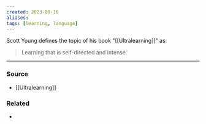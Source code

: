 ```yaml
---
created: 2023-08-16
aliases: 
tags: [learning, language]
---
```

Scott Young defines the topic of his book "[[Ultralearning]]" as:
> Learning that is self-directed and intense.

****
### Source
- [[Ultralearning]]

### Related
- 
 